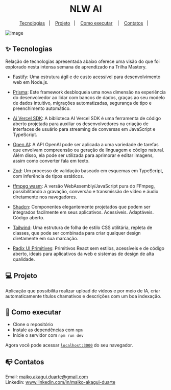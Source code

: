 # <h1 align="center" style="font-family:Inter;">NLW AI</h1>




<p align="center">
  <a href="#-tecnologias">Tecnologias</a>&nbsp;&nbsp;&nbsp;|&nbsp;&nbsp;&nbsp;
  <a href="#-projeto">Projeto</a>&nbsp;&nbsp;&nbsp;|&nbsp;&nbsp;&nbsp;
  <a href="#-como-executar">Como executar</a>
  &nbsp;&nbsp;&nbsp;|&nbsp;&nbsp;&nbsp;
    <a href="#mailbox_with_no_mail-contatos">Contatos</a>&nbsp;&nbsp;&nbsp;|&nbsp;&nbsp;&nbsp;
  

</p>

![image](https://github.com/MaikoDuarte/NLW-AI/assets/46424572/0493b3d8-83fb-4367-aadb-2a92032704f9)

## ✨ Tecnologias

Relação de tecnologias apresentada abaixo oferece uma visão do que foi explorado nesta intensa semana de aprendizado na Trilha Mastery.

- [Fastify](https://fastify.dev/): Uma estrutura ágil e de custo acessível para desenvolvimento web em Node.js.

- [Prisma](https://www.prisma.io/): Este framework desbloqueia uma nova dimensão na experiência do desenvolvedor ao lidar com bancos de dados, graças ao seu modelo de dados intuitivo, migrações automatizadas, segurança de tipo e preenchimento automático.

- [Ai Vercel SDK](https://sdk.vercel.ai/docs): A biblioteca AI Vercel SDK é uma ferramenta de código aberto projetada para auxiliar os desenvolvedores na criação de interfaces de usuário para streaming de conversas em JavaScript e TypeScript.

- [Open AI](https://platform.openai.com/docs/introduction): A API OpenAI pode ser aplicada a uma variedade de tarefas que envolvam compreensão ou geração de linguagem e código natural. Além disso, ela pode ser utilizada para aprimorar e editar imagens, assim como converter fala em texto.

- [Zod](https://zod.dev/): Um processo de validação baseado em esquemas em TypeScript, com inferência de tipos estáticos.

- [ffmpeg wasm](https://ffmpegwasm.netlify.app/): A versão WebAssembly/JavaScript pura do FFmpeg, possibilitando a gravação, conversão e transmissão de vídeo e áudio diretamente nos navegadores.

- [Shadcn](https://ui.shadcn.com/): Componentes elegantemente projetados que podem ser integrados facilmente em seus aplicativos. Acessíveis. Adaptáveis. Código aberto.

- [Tailwind](https://tailwindcss.com/): Uma estrutura de folha de estilo CSS utilitária, repleta de classes, que pode ser combinada para criar qualquer design diretamente em sua marcação.

- [Radix UI Primitives](https://www.radix-ui.com/primitives): Primitivos React sem estilos, acessíveis e de código aberto, ideais para aplicativos da web e sistemas de design de alta qualidade.

## 💻 Projeto
Aplicação que possibilita realizar upload de videos e por meio de IA, criar automaticamente títulos chamativos e descrições com um boa indexação.


## 🚀 Como executar

- Clone o repositório
- Instale as dependências com `npm`
- Inicie o servidor com `npm run dev`

Agora você pode acessar [`localhost:3000`](http://localhost:3000) do seu navegador.


## :mailbox_with_no_mail: Contatos

Email: maiko.akagui.duarte@gmail.com <br>
Linkedin: www.linkedin.com/in/maiko-akagui-duarte





